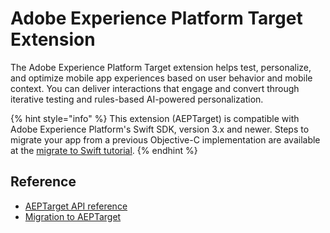 # Adobe Experience Platform Target Extension

The Adobe Experience Platform Target extension helps test, personalize, and optimize mobile app experiences based on user behavior and mobile context. You can deliver interactions that engage and convert through iterative testing and rules-based AI-powered personalization.

{% hint style="info" %}
This extension (AEPTarget) is compatible with Adobe Experience Platform's Swift SDK, version 3.x and newer. Steps to migrate your app from a previous Objective-C implementation are available at the [migrate to Swift tutorial](https://aep-sdks.gitbook.io/docs/resources/migrate-to-swift).
{% endhint %}

## Reference

* [AEPTarget API reference](target-api-reference.md)
* [Migration to AEPTarget](migration.md)
